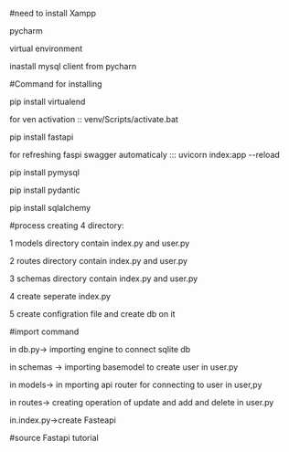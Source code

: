#need to install
Xampp


pycharm


virtual environment


inastall mysql client from pycharn


#Command for installing



pip install virtualend



for ven activation :: venv/Scripts/activate.bat



pip install fastapi


for refreshing faspi swagger automaticaly ::: uvicorn index:app --reload



pip install pymysql


pip install pydantic


pip install sqlalchemy


#process
creating 4 directory:


1 models directory contain index.py and user.py 


2 routes directory contain index.py and user.py 


3 schemas directory contain index.py and user.py 


4 create seperate index.py


5 create configration file and create db on it


#import command


in db.py-> importing engine to connect sqlite db


in schemas -> importing basemodel to create user in user.py


in models-> in mporting api router for connecting to user in user,py 


in routes-> creating operation of update and add and delete in user.py


in.index.py->create Fasteapi


#source
Fastapi tutorial
